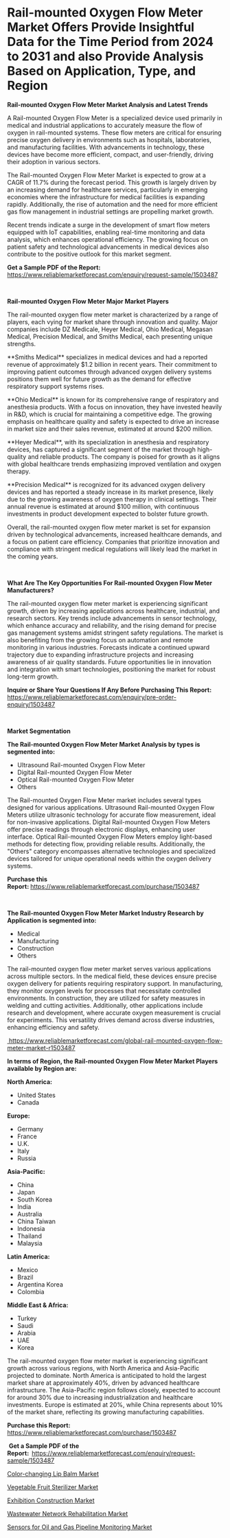 <p><h1>Rail-mounted Oxygen Flow Meter Market Offers Provide Insightful Data for the Time Period from 2024 to 2031 and also Provide Analysis Based on Application, Type, and Region</h1></p><p><strong>Rail-mounted Oxygen Flow Meter Market Analysis and Latest Trends</strong></p>
<p><p>A Rail-mounted Oxygen Flow Meter is a specialized device used primarily in medical and industrial applications to accurately measure the flow of oxygen in rail-mounted systems. These flow meters are critical for ensuring precise oxygen delivery in environments such as hospitals, laboratories, and manufacturing facilities. With advancements in technology, these devices have become more efficient, compact, and user-friendly, driving their adoption in various sectors.</p><p>The Rail-mounted Oxygen Flow Meter Market is expected to grow at a CAGR of 11.7% during the forecast period. This growth is largely driven by an increasing demand for healthcare services, particularly in emerging economies where the infrastructure for medical facilities is expanding rapidly. Additionally, the rise of automation and the need for more efficient gas flow management in industrial settings are propelling market growth. </p><p>Recent trends indicate a surge in the development of smart flow meters equipped with IoT capabilities, enabling real-time monitoring and data analysis, which enhances operational efficiency. The growing focus on patient safety and technological advancements in medical devices also contribute to the positive outlook for this market segment.</p></p>
<p><strong>Get a Sample PDF of the Report:&nbsp;</strong> <a href="https://www.reliablemarketforecast.com/enquiry/request-sample/1503487?utm_campaign=1129&utm_medium=2&utm_source=Github&utm_content=ia&utm_term=27092024&utm_id=rail-mounted-oxygen-flow-meter">https://www.reliablemarketforecast.com/enquiry/request-sample/1503487</a></p>
<p>&nbsp;</p>
<p><strong>Rail-mounted Oxygen Flow Meter Major Market Players</strong></p>
<p><p>The rail-mounted oxygen flow meter market is characterized by a range of players, each vying for market share through innovation and quality. Major companies include DZ Medicale, Heyer Medical, Ohio Medical, Megasan Medical, Precision Medical, and Smiths Medical, each presenting unique strengths.</p><p>**Smiths Medical** specializes in medical devices and had a reported revenue of approximately $1.2 billion in recent years. Their commitment to improving patient outcomes through advanced oxygen delivery systems positions them well for future growth as the demand for effective respiratory support systems rises.</p><p>**Ohio Medical** is known for its comprehensive range of respiratory and anesthesia products. With a focus on innovation, they have invested heavily in R&D, which is crucial for maintaining a competitive edge. The growing emphasis on healthcare quality and safety is expected to drive an increase in market size and their sales revenue, estimated at around $200 million.</p><p>**Heyer Medical**, with its specialization in anesthesia and respiratory devices, has captured a significant segment of the market through high-quality and reliable products. The company is poised for growth as it aligns with global healthcare trends emphasizing improved ventilation and oxygen therapy.</p><p>**Precision Medical** is recognized for its advanced oxygen delivery devices and has reported a steady increase in its market presence, likely due to the growing awareness of oxygen therapy in clinical settings. Their annual revenue is estimated at around $100 million, with continuous investments in product development expected to bolster future growth.</p><p>Overall, the rail-mounted oxygen flow meter market is set for expansion driven by technological advancements, increased healthcare demands, and a focus on patient care efficiency. Companies that prioritize innovation and compliance with stringent medical regulations will likely lead the market in the coming years.</p></p>
<p>&nbsp;</p>
<p><strong>What Are The Key Opportunities For Rail-mounted Oxygen Flow Meter Manufacturers?</strong></p>
<p><p>The rail-mounted oxygen flow meter market is experiencing significant growth, driven by increasing applications across healthcare, industrial, and research sectors. Key trends include advancements in sensor technology, which enhance accuracy and reliability, and the rising demand for precise gas management systems amidst stringent safety regulations. The market is also benefiting from the growing focus on automation and remote monitoring in various industries. Forecasts indicate a continued upward trajectory due to expanding infrastructure projects and increasing awareness of air quality standards. Future opportunities lie in innovation and integration with smart technologies, positioning the market for robust long-term growth.</p></p>
<p><strong>Inquire or Share Your Questions If Any Before Purchasing This Report:</strong> <a href="https://www.reliablemarketforecast.com/enquiry/pre-order-enquiry/1503487?utm_campaign=1129&utm_medium=2&utm_source=Github&utm_content=ia&utm_term=27092024&utm_id=rail-mounted-oxygen-flow-meter">https://www.reliablemarketforecast.com/enquiry/pre-order-enquiry/1503487</a></p>
<p>&nbsp;</p>
<p><strong>Market Segmentation</strong></p>
<p><strong>The Rail-mounted Oxygen Flow Meter Market Analysis by types is segmented into:</strong></p>
<p><ul><li>Ultrasound Rail-mounted Oxygen Flow Meter</li><li>Digital Rail-mounted Oxygen Flow Meter</li><li>Optical Rail-mounted Oxygen Flow Meter</li><li>Others</li></ul></p>
<p><p>The Rail-mounted Oxygen Flow Meter market includes several types designed for various applications. Ultrasound Rail-mounted Oxygen Flow Meters utilize ultrasonic technology for accurate flow measurement, ideal for non-invasive applications. Digital Rail-mounted Oxygen Flow Meters offer precise readings through electronic displays, enhancing user interface. Optical Rail-mounted Oxygen Flow Meters employ light-based methods for detecting flow, providing reliable results. Additionally, the "Others" category encompasses alternative technologies and specialized devices tailored for unique operational needs within the oxygen delivery systems.</p></p>
<p><strong>Purchase this Report:&nbsp;</strong><a href="https://www.reliablemarketforecast.com/purchase/1503487?utm_campaign=1129&utm_medium=2&utm_source=Github&utm_content=ia&utm_term=27092024&utm_id=rail-mounted-oxygen-flow-meter">https://www.reliablemarketforecast.com/purchase/1503487</a></p>
<p>&nbsp;</p>
<p><strong>The Rail-mounted Oxygen Flow Meter Market Industry Research by Application is segmented into:</strong></p>
<p><ul><li>Medical</li><li>Manufacturing</li><li>Construction</li><li>Others</li></ul></p>
<p><p>The rail-mounted oxygen flow meter market serves various applications across multiple sectors. In the medical field, these devices ensure precise oxygen delivery for patients requiring respiratory support. In manufacturing, they monitor oxygen levels for processes that necessitate controlled environments. In construction, they are utilized for safety measures in welding and cutting activities. Additionally, other applications include research and development, where accurate oxygen measurement is crucial for experiments. This versatility drives demand across diverse industries, enhancing efficiency and safety.</p></p>
<p><a href="https://www.reliablemarketforecast.com/global-rail-mounted-oxygen-flow-meter-market-r1503487?utm_campaign=1129&utm_medium=2&utm_source=Github&utm_content=ia&utm_term=27092024&utm_id=rail-mounted-oxygen-flow-meter">&nbsp;https://www.reliablemarketforecast.com/global-rail-mounted-oxygen-flow-meter-market-r1503487</a></p>
<p><strong>In terms of Region, the Rail-mounted Oxygen Flow Meter Market Players available by Region are:</strong></p>
<p>
    <p> <strong> North America: </strong>
        <ul>
            <li>United States</li>
            <li>Canada</li>
        </ul>
        </p> 
    <p> <strong> Europe: </strong>
        <ul>
            <li>Germany</li>
            <li>France</li>
            <li>U.K.</li>
            <li>Italy</li>
            <li>Russia</li>
        </ul>
        </p> 
    <p> <strong> Asia-Pacific: </strong>
        <ul>
            <li>China</li>
            <li>Japan</li>
            <li>South Korea</li>
            <li>India</li>
            <li>Australia</li>
            <li>China Taiwan</li>
            <li>Indonesia</li>
            <li>Thailand</li>
            <li>Malaysia</li>
        </ul>
        </p> 
    <p> <strong> Latin America: </strong>
        <ul>
            <li>Mexico</li>
            <li>Brazil</li>
            <li>Argentina Korea</li>
            <li>Colombia</li>
        </ul>
        </p> 
    <p> <strong> Middle East & Africa: </strong>
        <ul>
            <li>Turkey</li>
            <li>Saudi</li>
            <li>Arabia</li>
            <li>UAE</li>
            <li>Korea</li>
        </ul>
    </p>
    </p>
<p><p>The rail-mounted oxygen flow meter market is experiencing significant growth across various regions, with North America and Asia-Pacific projected to dominate. North America is anticipated to hold the largest market share at approximately 40%, driven by advanced healthcare infrastructure. The Asia-Pacific region follows closely, expected to account for around 30% due to increasing industrialization and healthcare investments. Europe is estimated at 20%, while China represents about 10% of the market share, reflecting its growing manufacturing capabilities.</p></p>
<p><strong>Purchase this Report: </strong><a href="https://www.reliablemarketforecast.com/purchase/1503487?utm_campaign=1129&utm_medium=2&utm_source=Github&utm_content=ia&utm_term=27092024&utm_id=rail-mounted-oxygen-flow-meter">https://www.reliablemarketforecast.com/purchase/1503487</a></p>
<p>&nbsp;<strong>Get a Sample PDF of the Report:&nbsp;&nbsp;</strong><a href="https://www.reliablemarketforecast.com/enquiry/request-sample/1503487?utm_campaign=1129&utm_medium=2&utm_source=Github&utm_content=ia&utm_term=27092024&utm_id=rail-mounted-oxygen-flow-meter">https://www.reliablemarketforecast.com/enquiry/request-sample/1503487</a></p>
<p><strong></strong></p>
<p><p><a href="https://issuu.com/reportprime-2/docs/color-changing-lip-balm-market-size_0c00e0a6626b85?utm_campaign=1129&utm_medium=2&utm_source=Github&utm_content=ia&utm_term=27092024&utm_id=rail-mounted-oxygen-flow-meter">Color-changing Lip Balm Market</a></p><p><a href="https://issuu.com/reportprime-2/docs/vegetable-fruit-sterilizer-market-s_21fda0be9d39a0?utm_campaign=1129&utm_medium=2&utm_source=Github&utm_content=ia&utm_term=27092024&utm_id=rail-mounted-oxygen-flow-meter">Vegetable Fruit Sterilizer Market</a></p><p><a href="https://www.linkedin.com/pulse/exhibition-construction-market-trends-analysis-opportunities-uhsnf?trackingId=Y2D9fnZoR4GYTyEWeRcQsQ%3D%3D&utm_campaign=1129&utm_medium=2&utm_source=Github&utm_content=ia&utm_term=27092024&utm_id=rail-mounted-oxygen-flow-meter">Exhibition Construction Market</a></p><p><a href="https://github.com/SidorelaGurakuqi596/Market-Research-Report-List-1/blob/main/wastewater-network-rehabilitation-market.md?utm_campaign=1129&utm_medium=2&utm_source=Github&utm_content=ia&utm_term=27092024&utm_id=rail-mounted-oxygen-flow-meter">Wastewater Network Rehabilitation Market</a></p><p><a href="https://github.com/denzelze5o/Market-Research-Report-List-1/blob/main/sensors-for-oil-and-gas-pipeline-monitoring-market.md?utm_campaign=1129&utm_medium=2&utm_source=Github&utm_content=ia&utm_term=27092024&utm_id=rail-mounted-oxygen-flow-meter">Sensors for Oil and Gas Pipeline Monitoring Market</a></p></p>